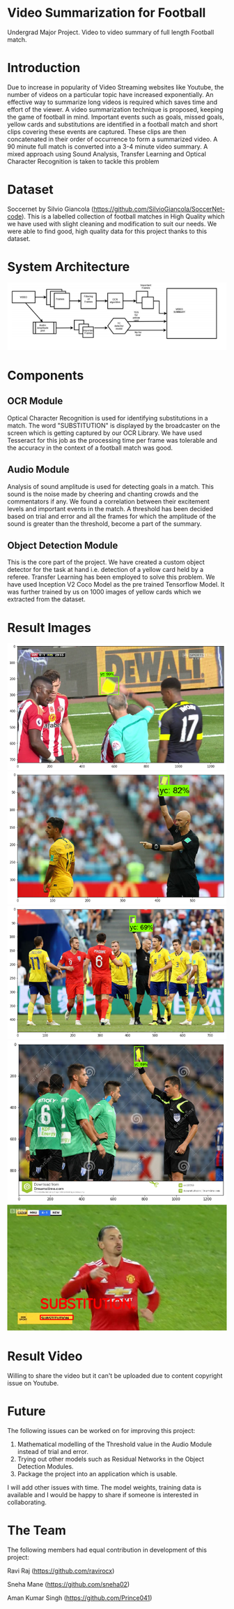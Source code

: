 # Video Summarization for Football
Undergrad Major Project. Video to video summary of full length Football match.

# Introduction
Due to increase in popularity of Video Streaming websites like Youtube, the number of videos
on a particular topic have increased exponentially. An effective way to summarize long videos is
required which saves time and effort of the viewer. A video summarization technique is
proposed, keeping the game of football in mind. Important events such as goals, missed goals,
yellow cards and substitutions are identified in a football match and short clips covering these
events are captured. These clips are then concatenated in their order of occurrence to form a
summarized video. A 90 minute full match is converted into a 3-4 minute video summary. A
mixed approach using Sound Analysis, Transfer Learning and Optical Character Recognition is
taken to tackle this problem

# Dataset
Soccernet by Silvio Giancola (https://github.com/SilvioGiancola/SoccerNet-code).
This is a labelled collection of football matches in High Quality which we have used with slight cleaning and modification to suit our needs. We were able to find good, high quality data for this project thanks to this dataset.

# System Architecture
![Screenshot](sysarc.PNG)

# Components
## OCR Module 
Optical Character Recognition is used for identifying substitutions in a match. The word "SUBSTITUTION" is displayed by the broadcaster on the screen which is getting captured by our OCR Library.
We have used Tesseract for this job as the processing time per frame was tolerable and the accuracy in the context of a football match was good.

## Audio Module
Analysis of sound amplitude is used for detecting goals in a match. This sound is the noise made by cheering and chanting crowds and the commentators if any. We found a correlation between their excitement levels and important events in the match.
A threshold has been decided based on trial and error and all the frames for which the amplitude of the sound is greater than the threshold, become a part of the summary.

## Object Detection Module
This is the core part of the project. We have created a custom object detector for the task at hand i.e. detection of a yellow card held by a referee. Transfer Learning has been employed to solve this problem. We have used Inception V2 Coco Model as the pre trained Tensorflow Model. It was further trained by us on 1000 images of yellow cards which we extracted from the dataset.

# Result Images
![Screenshot](Screenshots/sc1.png)
![Screenshot](Screenshots/sc2.png)
![Screenshot](Screenshots/sc3.png)
![Screenshot](Screenshots/sc4.png)
![Screenshot](Screenshots/sc5.png)

# Result Video
Willing to share the video but it can't be uploaded due to content copyright issue on Youtube.

# Future
The following issues can be worked on for improving this project:
1. Mathematical modelling of the Threshold value in the Audio Module instead of trial and error.
2. Trying out other models such as Residual Networks in the Object Detection Modules.
3. Package the project into an application which is usable.

I will add other issues with time. The model weights, training data is available and I would be happy to share if someone is interested in collaborating.

# The Team
The following members had equal contribution in development of this project:

Ravi Raj (https://github.com/ravirocx)

Sneha Mane (https://github.com/sneha02)

Aman Kumar Singh (https://github.com/Prince041)
